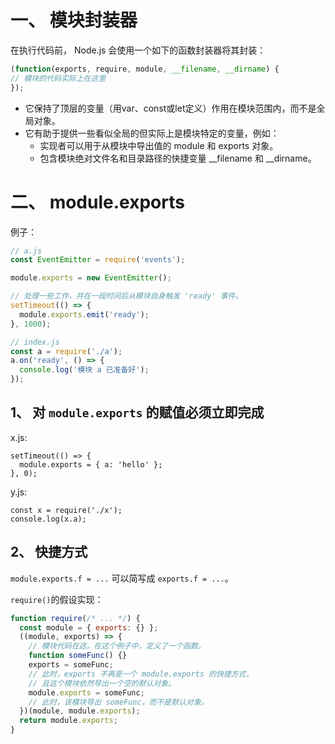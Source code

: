 # 一、 模块封装器
在执行代码前， Node.js 会使用一个如下的函数封装器将其封装：  
```js
(function(exports, require, module, __filename, __dirname) {
// 模块的代码实际上在这里
});
```
* 它保持了顶层的变量（用var、const或let定义）作用在模块范围内，而不是全局对象。
* 它有助于提供一些看似全局的但实际上是模块特定的变量，例如：  
  * 实现者可以用于从模块中导出值的 module 和 exports 对象。
  * 包含模块绝对文件名和目录路径的快捷变量 __filename 和 __dirname。
  
# 二、 module.exports
例子：  
```js
// a.js
const EventEmitter = require('events');

module.exports = new EventEmitter();

// 处理一些工作，并在一段时间后从模块自身触发 'ready' 事件。
setTimeout(() => {
  module.exports.emit('ready');
}, 1000);

// index.js
const a = require('./a');
a.on('ready', () => {
  console.log('模块 a 已准备好');
});
```

## 1、 对 `module.exports` 的赋值必须立即完成
x.js:  
```
setTimeout(() => {
  module.exports = { a: 'hello' };
}, 0);
```
y.js:  
```
const x = require('./x');
console.log(x.a);
```

## 2、 快捷方式
`module.exports.f = ...` 可以简写成 `exports.f = ...`。  

`require()`的假设实现：  
```js
function require(/* ... */) {
  const module = { exports: {} };
  ((module, exports) => {
    // 模块代码在这。在这个例子中，定义了一个函数。
    function someFunc() {}
    exports = someFunc;
    // 此时，exports 不再是一个 module.exports 的快捷方式，
    // 且这个模块依然导出一个空的默认对象。
    module.exports = someFunc;
    // 此时，该模块导出 someFunc，而不是默认对象。
  })(module, module.exports);
  return module.exports;
}
```
